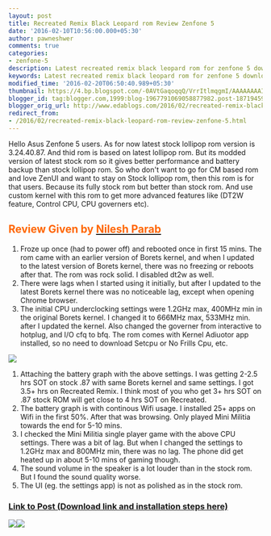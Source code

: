 ```yaml
---
layout: post
title: Recreated Remix Black Leopard rom Review Zenfone 5
date: '2016-02-10T10:56:00.000+05:30'
author: pawneshwer
comments: true
categories:
- zenfone-5
description: Latest recreated remix black leopard rom for zenfone 5 download,recreated remix black leopard rom for zenfone 5,zenfone 5 custom rom,review
keywords: Latest recreated remix black leopard rom for zenfone 5 download,recreated remix black leopard rom for zenfone 5,zenfone 5 custom rom,review
modified_time: '2016-02-20T06:50:40.989+05:30'
thumbnail: https://4.bp.blogspot.com/-0AVtGaqoqqQ/VrrItlmqgmI/AAAAAAAAIP0/JAELd4PRnPg/s72-c/11222201_10207927674376921_6080005036448931266_o%2Bcopy.jpg
blogger_id: tag:blogger.com,1999:blog-1967791069058877982.post-1871945909068843799
blogger_orig_url: http://www.edablogs.com/2016/02/recreated-remix-black-leopard-rom-review-zenfone-5.html
redirect_from:
- /2016/02/recreated-remix-black-leopard-rom-review-zenfone-5.html
---
```


Hello Asus Zenfone 5 users. As for now latest stock lollipop rom version is <span id="mainzone_Download2_Repeater2_Repeater3_0_fileunit1_0_span_description_0">3.24.40.87</span>. And thid rom is based on latest lollipop rom. But its modded version of latest stock rom so it gives better performance and battery backup than stock lollipop rom. So who don't want to go for CM based rom and love ZenUI and want to stay on Stock lollipop rom, then this rom is for that users. Because its fully stock rom but better than stock rom. And use custom kernel with this rom to get more advanced features like (DT2W feature, Control CPU, CPU governers etc).

## <span style="color: #ff6600;">Review Given by [<span style="color: #ff6600;">Nilesh Parab</span>](https://www.facebook.com/nparab "Recreated Remix Black Leopard rom review")</span>

1.  Froze up once (had to power off) and rebooted once in first 15 mins. The rom came with an earlier version of Borets kernel, and when I updated to the latest version of Borets kernel, there was no freezing or reboots after that. The rom was rock solid. I disabled dt2w as well.
2.  There were lags when I started using it initially, but after I updated to the latest Borets kernel there was no noticea<span class="text_exposed_show">ble lag, except when opening Chrome browser.</span>
3.  The initial CPU underclocking settings were 1.2GHz max, 400MHz min in the original Borets kernel. I changed it to 666MHz max, 533MHz min. after I updated the kernel. Also changed the governer from interactive to hotplug, and I/O cfq to bfq. The rom comes with Kernel Adiuotor app installed, so no need to download Setcpu or No Frills Cpu, etc.

[![](https://2.bp.blogspot.com/-6fFtWB-5Aes/VrrIt-WdVjI/AAAAAAAAIP4/y4j3dNdK9AM/s1600/rr%2Bcopy.jpg)](https://2.bp.blogspot.com/-6fFtWB-5Aes/VrrIt-WdVjI/AAAAAAAAIP4/y4j3dNdK9AM/s1600/rr%2Bcopy.jpg)

1.  Attaching the battery graph with the above settings. I was getting 2-2.5 hrs SOT on stock .87 with same Borets kernel and same settings. I got 3.5+ hrs on Recreated Remix. I think most of you who get 3+ hrs SOT on .87 stock ROM will get close to 4 hrs SOT on Recreated.
2.  The battery graph is with continous Wifi usage. I installed 25+ apps on Wifi in the first 50%. After that was browsing. Only played Mini Militia towards the end for 5-10 mins.
3.  I checked the Mini Militia single player game with the above CPU settings. There was a bit of lag. But when I changed the settings to 1.2GHz max and 800MHz min, there was no lag. The phone did get heated up in about 5-10 mins of gaming though.
4.  The sound volume in the speaker is a lot louder than in the stock rom. But I found the sound quality worse.
5.  The UI (eg. the settings app) is not as polished as in the stock rom.

### [Link to Post (Download link and installation steps here)](http://forum.xda-developers.com/zenfone-5/orig-development/asus-5-0-2-recreated-remix-metamorfose-t3288097 "Recreated Remix Black Leopard rom")

[![](https://4.bp.blogspot.com/-0AVtGaqoqqQ/VrrItlmqgmI/AAAAAAAAIP0/JAELd4PRnPg/s320/11222201_10207927674376921_6080005036448931266_o%2Bcopy.jpg)](https://4.bp.blogspot.com/-0AVtGaqoqqQ/VrrItlmqgmI/AAAAAAAAIP0/JAELd4PRnPg/s1600/11222201_10207927674376921_6080005036448931266_o%2Bcopy.jpg)[![](https://3.bp.blogspot.com/-kkUIsHVHtl4/VrrIsBMYkWI/AAAAAAAAIPs/52SQaGbeGd8/s320/12640297_10207927674296919_1943772915812639916_o%2Bcopy.jpg)](https://3.bp.blogspot.com/-kkUIsHVHtl4/VrrIsBMYkWI/AAAAAAAAIPs/52SQaGbeGd8/s1600/12640297_10207927674296919_1943772915812639916_o%2Bcopy.jpg)